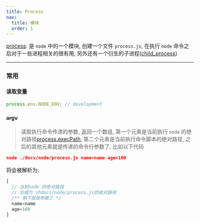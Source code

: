 ```yaml
---
title: Process
nav:
  title: 模块
  order: 1
---
```


[process](https://nodejs.org/api/process.html): 是 `node` 中的一个模块, 创建一个文件 `process.js`, 在执行 `node` 命令之后对于一些进程相关的很有用, 另外还有一个衍生的子进程([child_process](http://nodejs.cn/api/child_process.html))

---

### 常用

#### 读取变量

```ts
process.env.NODE_ENV; // development
```

#### argv

> 读取执行命令传递的参数, 返回一个数组, 第一个元素是当前执行 `node` 的绝对路径[process.execPath](http://nodejs.cn/api/process.html#process_process_execpath), 第二个元素是当前执行命令脚本的绝对路径, 之后的其他元素就是传递的命令行参数了, 比如以下代码

```json
node ./docs/node/process.js name=name age=100
```

将会被解析为:

```ts
[
  // 当前node 的绝对路径
  // 后缀为 zhdocs/node/process.js的绝对路径
  /** 剩下就是参数了 */
  name=name
  age=100
]
```
